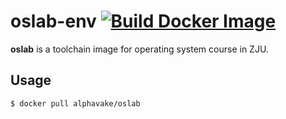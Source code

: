 # oslab-env [![Build Docker Image](https://github.com/PAN-Ziyue/oslab-env/actions/workflows/build.yaml/badge.svg)](https://github.com/PAN-Ziyue/oslab-env/actions/workflows/build.yaml)

**oslab** is a toolchain image for operating system course in ZJU.

## Usage

```bash
$ docker pull alphavake/oslab
```
